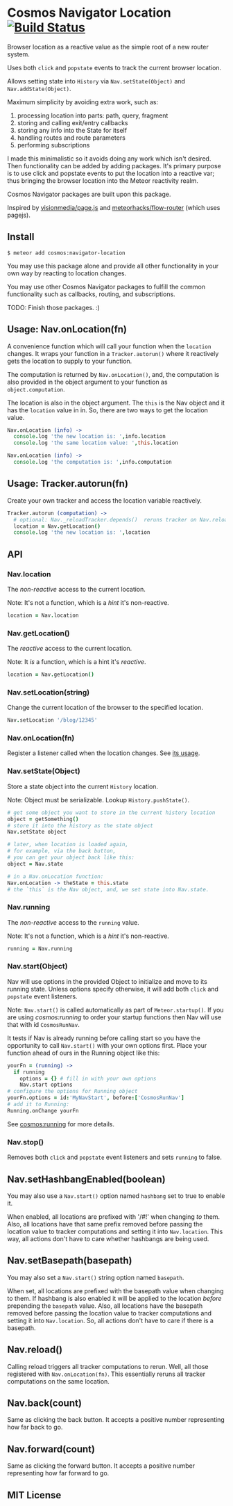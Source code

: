 # Cosmos Navigator Location [![Build Status](https://travis-ci.org/elidoran/cosmos-navigator-location.svg?branch=master)](https://travis-ci.org/elidoran/cosmos-navigator-location)

Browser location as a reactive value as the simple root of a new router system.

Uses both `click` and `popstate` events to track the current browser location.

Allows setting state into `History` via `Nav.setState(Object)` and `Nav.addState(Object)`.

Maximum simplicity by avoiding extra work, such as:

1. processing location into parts: path, query, fragment
2. storing and calling exit/entry callbacks
3. storing any info into the State for itself
4. handling routes and route parameters
5. performing subscriptions

I made this minimalistic so it avoids doing any work which isn't desired. Then functionality can be added by adding packages. It's primary purpose is to use click and popstate events to put the location into a reactive var; thus bringing the browser location into the Meteor reactivity realm.

Cosmos Navigator packages are built upon this package.  

Inspired by [visionmedia/page.js](http://github.com/visionmedia/page.js) and
[meteorhacks/flow-router](http://github.com/meteorhacks/flow-router) (which
uses pagejs).

## Install

    $ meteor add cosmos:navigator-location

You may use this package alone and provide all other functionality in your own way
by reacting to location changes.

You may use other Cosmos Navigator packages to fulfill the common functionality such as callbacks, routing, and subscriptions.

TODO: Finish those packages. :)


## Usage: Nav.onLocation(fn)

A convenience function which will call your function when the `location` changes.
It wraps your function in a `Tracker.autorun()` where it reactively gets the
location to supply to your function.

The computation is returned by `Nav.onLocation()`, and, the computation is
also provided in the object argument to your function as `object.computation`.

The location is also in the object argument. The `this` is the Nav object and it has the `location` value in in. So, there are two ways to get the location value.

```coffeescript
Nav.onLocation (info) ->
  console.log 'the new location is: ',info.location
  console.log 'the same location value: ',this.location

Nav.onLocation (info) ->
  console.log 'the computation is: ',info.computation
```

## Usage: Tracker.autorun(fn)

Create your own tracker and access the location variable reactively.

```coffeescript
Tracker.autorun (computation) ->
  # optional: Nav._reloadTracker.depends()  reruns tracker on Nav.reload()
  location = Nav.getLocation()
  console.log 'the new location is: ',location
```

## API

### Nav.location

The *non-reactive* access to the current location.

Note: It's not a function, which is a *hint* it's non-reactive.

```coffeescript
location = Nav.location
```

### Nav.getLocation()

The *reactive* access to the current location.

Note: It *is* a function, which is a hint it's *reactive*.

```coffeescript
location = Nav.getLocation()
```

### Nav.setLocation(string)

Change the current location of the browser to the specified location.

```coffeescript
Nav.setLocation '/blog/12345'
```

### Nav.onLocation(fn)

Register a listener called when the location changes. See [its usage](#usage-navonlocationfn).

### Nav.setState(Object)

Store a state object into the current `History` location.

Note: Object must be serializable. Lookup `History.pushState()`.

```coffeescript
# get some object you want to store in the current history location
object = getSomething()
# store it into the history as the state object
Nav.setState object

# later, when location is loaded again,
# for example, via the back button,
# you can get your object back like this:
object = Nav.state

# in a Nav.onLocation function:
Nav.onLocation -> theState = this.state
# the `this` is the Nav object, and, we set state into Nav.state.
```

### Nav.running

The *non-reactive* access to the `running` value.

Note: It's not a function, which is a *hint* it's non-reactive.

```coffeescript
running = Nav.running
```


### Nav.start(Object)

Nav will use options in the provided Object to initialize and move to its running
state. Unless options specify otherwise, it will add both `click` and `popstate`
event listeners.

Note: `Nav.start()` is called automatically as part of `Meteor.startup()`. If you are using *cosmos:running* to order your startup functions then Nav will use that with id `CosmosRunNav`.

It tests if Nav is already running before calling start so you have the opportunity to call `Nav.start()` with your own options first. Place your function ahead of ours in the Running object like this:

```coffeescript
yourFn = (running) ->
  if running
    options = {} # fill in with your own options
    Nav.start options
# configure the options for Running object
yourFn.options = id:'MyNavStart', before:['CosmosRunNav']
# add it to Running:
Running.onChange yourFn
```

See [cosmos:running](http://github.com/elidoran/cosmos-running) for more details.


### Nav.stop()

Removes both `click` and `popstate` event listeners and sets `running` to false.


## Nav.setHashbangEnabled(boolean)

You may also use a `Nav.start()` option named `hashbang` set to true to enable it.

When enabled, all locations are prefixed with '/#!' when changing *to* them. Also, all locations have that same prefix removed before passing the location value to tracker computations and setting it into `Nav.location`. This way, all actions don't have to care whether hashbangs are being used.


## Nav.setBasepath(basepath)

You may also set a `Nav.start()` string option named `basepath`.

When set, all locations are prefixed with the basepath value when changing to them. If hashbang is also enabled it will be applied to the location *before* prepending the `basepath` value. Also, all locations have the basepath removed before passing the location value to tracker computations and setting it into `Nav.location`. So, all actions don't have to care if there is a basepath.


## Nav.reload()

Calling reload triggers all tracker computations to rerun. Well, all those registered with `Nav.onLocation(fn)`. This essentially reruns all tracker computations on the same location.


## Nav.back(count)

Same as clicking the back button. It accepts a positive number representing how far back to go.


## Nav.forward(count)

Same as clicking the forward button. It accepts a positive number representing how far forward to go.


## MIT License
